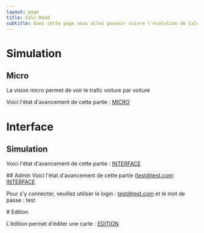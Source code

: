 ```yaml
---
layout: page
title: Calc-Road
subtitle: Dans cette page vous allez pouvoir suivre l'évolution de Calc-Road, le simulateur de trafic
---
```


# Simulation 

## Micro

La vision micro permet de voir le trafic voiture par voiture

Voici l'état d'avancement de cette partie :
[MICRO](http://micro.calc-road.itsp.pro)


# Interface

## Simulation 
Voici l'état d'avancement de cette partie :
[INTERFACE](http://interface.calc-road.itsp.pro/index)

## Admin
Voici l'état d'avancement de cette partie (test@test.com:
[INTERFACE](http://admin.calc-road.itsp.pro)

Pour s'y connecter, veuillez utiliser le login : test@test.com et le mot de passe : test


# Edition

L'édition permet d'éditer une carte :
[EDITION](http://edition.calc-road.itsp.pro/test.html)
